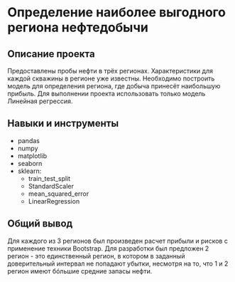 # Определение наиболее выгодного региона нефтедобычи

## Описание проекта

Предоставлены пробы нефти в трёх регионах. Характеристики для каждой скважины в регионе уже известны. Необходимо построить модель для определения региона, где добыча принесёт наибольшую прибыль. Для выполнении проекта использовать только модель Линейная регрессия.

## Навыки и инструменты

- pandas 
- numpy
- matplotlib
- seaborn
- sklearn:
  - train_test_split
  - StandardScaler
  - mean_squared_error
  - LinearRegression

## Общий вывод

Для каждого из 3 регионов был произведен расчет прибыли и рисков с применение техники Bootstrap. Для разработки был предложен 2 регион - это единственный регион, в котором в заданный доверительный интервал не попадают убытки, несмотря на то, что 1 и 2 регион имеют бóльшие средние запасы нефти.
